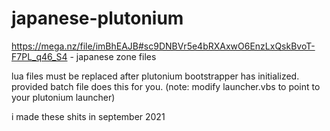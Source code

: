 # japanese-plutonium
https://mega.nz/file/imBhEAJB#sc9DNBVr5e4bRXAxwO6EnzLxQskBvoT-F7PL_q46_S4 - japanese zone files

lua files must be replaced after plutonium bootstrapper has initialized. provided batch file does this for you. (note: modify launcher.vbs to point to your plutonium launcher)

i made these shits in september 2021
